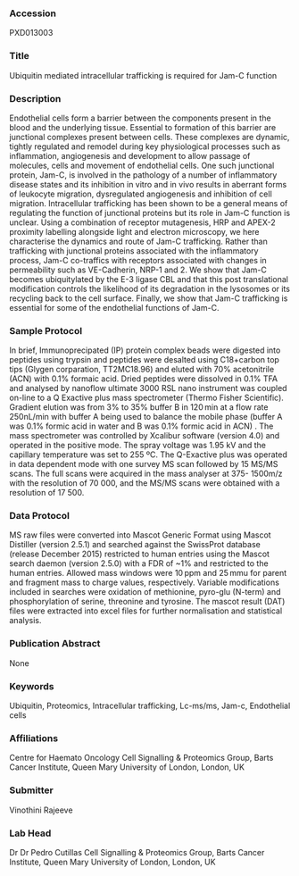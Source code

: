 ### Accession
PXD013003

### Title
Ubiquitin mediated intracellular trafficking is required for Jam-C function

### Description
Endothelial cells form a barrier between the components present in the blood and the underlying tissue. Essential to formation of this barrier are junctional complexes present between cells. These complexes are dynamic, tightly regulated and remodel during key physiological processes such as inflammation, angiogenesis and development to allow passage of molecules, cells and movement of endothelial cells. One such junctional protein, Jam-C, is involved in the pathology of a number of inflammatory disease states and its inhibition in vitro and in vivo results in aberrant forms of leukocyte migration, dysregulated angiogenesis and inhibition of cell migration. Intracellular trafficking has been shown to be a general means of regulating the function of junctional proteins but its role in Jam-C function is unclear. Using a combination of receptor mutagenesis, HRP and APEX-2 proximity labelling alongside light and electron microscopy, we here characterise the dynamics and route of Jam-C trafficking. Rather than trafficking with junctional proteins associated with the inflammatory process, Jam-C co-traffics with receptors associated with changes in permeability such as VE-Cadherin, NRP-1 and 2. We show that Jam-C becomes ubiquitylated by the E-3 ligase CBL and that this post translational modification controls the likelihood of its degradation in the lysosomes or its recycling back to the cell surface. Finally, we show that Jam-C trafficking is essential for some of the endothelial functions of Jam-C.

### Sample Protocol
In brief, Immunoprecipated (IP) protein complex beads were digested into peptides using trypsin and peptides were desalted using C18+carbon top tips (Glygen corparation, TT2MC18.96) and eluted with 70% acetonitrile (ACN) with 0.1% formaic acid.  Dried peptides were dissolved in 0.1% TFA and analysed by nanoflow ultimate 3000 RSL nano instrument was coupled on-line to a Q Exactive plus mass spectrometer (Thermo Fisher Scientific). Gradient elution was from 3% to 35% buffer B in 120 min at a flow rate 250nL/min with buffer A being used to balance the mobile phase (buffer A was 0.1% formic acid in water and B was 0.1% formic acid in ACN) . The mass spectrometer was controlled by Xcalibur software (version 4.0) and operated in the positive mode. The spray voltage was 1.95 kV and the capillary temperature was set to 255 ºC. The Q-Exactive plus was operated in data dependent mode with one survey MS scan followed by 15 MS/MS scans. The full scans were acquired in the mass analyser at 375- 1500m/z with the resolution of 70 000, and the MS/MS scans were obtained with a resolution of 17 500.

### Data Protocol
MS raw files were converted into Mascot Generic Format using Mascot Distiller (version 2.5.1) and searched against the SwissProt database (release December 2015) restricted to human entries using the Mascot search daemon (version 2.5.0) with a FDR of ~1% and restricted to the human entries. Allowed mass windows were 10 ppm and 25 mmu for parent and fragment mass to charge values, respectively. Variable modifications included in searches were oxidation of methionine, pyro-glu (N-term) and phosphorylation of serine, threonine and tyrosine. The mascot result (DAT) files were extracted into excel files for further normalisation and statistical analysis.

### Publication Abstract
None

### Keywords
Ubiquitin, Proteomics, Intracellular trafficking, Lc-ms/ms, Jam-c, Endothelial cells

### Affiliations
Centre for Haemato Oncology
Cell Signalling & Proteomics Group, Barts Cancer Institute, Queen Mary University of London, London, UK

### Submitter
Vinothini Rajeeve

### Lab Head
Dr Dr Pedro Cutillas
Cell Signalling & Proteomics Group, Barts Cancer Institute, Queen Mary University of London, London, UK


